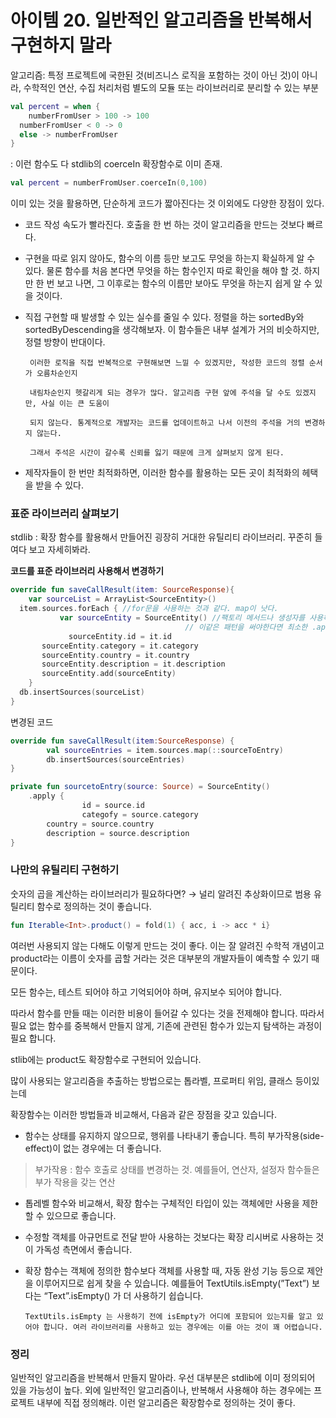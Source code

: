# 아이템 20. 일반적인 알고리즘을 반복해서 구현하지 말라

알고리즘: 특정 프로젝트에 국한된 것(비즈니스 로직을 포함하는 것이 아닌 것)이 아니라, 수학적인 연산, 수집 처리처럼 별도의 모듈 또는 라이브러리로 분리할 수 있는 부분

```kotlin
val percent = when {
	numberFromUser > 100 -> 100
  numberFromUser < 0 -> 0
  else -> numberFromUser
}
```

: 이런 함수도 다 stdlib의 coerceIn 확장함수로 이미 존재. 

```kotlin
val percent = numberFromUser.coerceIn(0,100)
```

이미 있는 것을 활용하면, 단순하게 코드가 짧아진다는 것 이외에도 다양한 장점이 있다.

- 코드 작성 속도가 빨라진다. 호출을 한 번 하는 것이 알고리즘을 만드는 것보다 빠르다.
- 구현을 따로 읽지 않아도, 함수의 이름 등만 보고도 무엇을 하는지 확실하게 알 수 있다. 물론 함수를 처음 본다면 무엇을 하는 함수인지 따로 확인을 해야 할 것. 하지만 한 번 보고 나면, 그 이후로는 함수의 이름만 보아도 무엇을 하는지 쉽게 알 수 있을 것이다.
- 직접 구현할 때 발생할 수 있는 실수를 줄일 수 있다. 정렬을 하는 sortedBy와 sortedByDescending을 생각해보자. 이 함수들은 내부 설계가 거의 비슷하지만, 정렬 방향이 반대이다.

       이러한 로직을 직접 반복적으로 구현해보면 느낄 수 있겠지만, 작성한 코드의 정렬 순서가 오름차순인지 

       내림차순인지 헷갈리게 되는 경우가 많다. 알고리즘 구현 앞에 주석을 달 수도 있겠지만, 사실 이는 큰 도움이 

       되지 않는다. 통계적으로 개발자는 코드를 업데이트하고 나서 이전의 주석을 거의 변경하지 않는다. 

       그래서 주석은 시간이 갈수록 신뢰를 잃기 때문에 크게 살펴보지 않게 된다.

- 제작자들이 한 번만 최적화하면, 이러한 함수를 활용하는 모든 곳이 최적화의 헤택을 받을 수 있다.

### 표준 라이브러리 살펴보기

stdlib : 확장 함수를 활용해서 만들어진 굉장히 거대한 유틸리티 라이브러리. 꾸준히 들여다 보고 자세히봐라.

**코드를 표준 라이브러리 사용해서 변경하기**

```kotlin
override fun saveCallResult(item: SourceResponse){
	var sourceList = ArrayList<SourceEntity>()
  item.sources.forEach { //for문을 사용하는 것과 같다. map이 낫다. 
		   var sourceEntity = SourceEntity() //팩토리 메서드나 생성자를 사용하는게 낫다. 
                                       // 이같은 패턴을 써야한다면 최소한 .apply를 활용해라.
			 sourceEntity.id = it.id
       sourceEntity.category = it.category
       sourceEntity.country = it.country
       sourceEntity.description = it.description
       sourceEntity.add(sourceEntity)
    }
  db.insertSources(sourceList)
}
```

변경된 코드

```kotlin
override fun saveCallResult(item:SourceResponse) {
		val sourceEntries = item.sources.map(::sourceToEntry)
		db.insertSources(sourceEntries)
}

private fun sourcetoEntry(source: Source) = SourceEntity()
    .apply {
				id = source.id
				categofy = source.category
        country = source.country
        description = source.description
}
```

### 나만의 유틸리티 구현하기

숫자의 곱을 계산하는 라이브러리가 필요하다면? → 널리 알려진 추상화이므로 범용 유틸리티 함수로 정의하는 것이 좋습니다.

```kotlin
fun Iterable<Int>.product() = fold(1) { acc, i -> acc * i}
```

여러번 사용되지 않는 다해도 이렇게 만드는 것이 좋다. 이는 잘 알려진 수학적 개념이고 product라는 이름이 숫자를 곱할 거라는 것은 대부분의 개발자들이 예측할 수 있기 때문이다.

모든 함수는, 테스트 되어야 하고 기억되어야 하며, 유지보수 되어야 합니다.

따라서 함수를 만들 때는 이러한 비용이 들어갈 수 있다는 것을 전제해야 합니다. 따라서 필요 없는 함수를 중복해서 만들지 않게, 기존에 관련된 함수가 있는지 탐색하는 과정이 필요 합니다. 

stlib에는 product도 확장함수로 구현되어 있습니다.

많이 사용되는 알고리즘을 추출하는 방법으로는 톱라벨, 프로퍼티 위임, 클래스 등이있는데

확장함수는 이러한 방법들과 비교해서, 다음과 같은 장점을 갖고 있습니다. 

- 함수는 상태를 유지하지 않으므로, 행위를 나타내기 좋습니다. 특히 부가작용(side-effect)이 없는 경우에는 더 좋습니다.

> 부가작용 : 함수 호출로 상태를 변경하는 것. 예를들어, 연산자, 설정자 함수들은 부가 작용을 갖는 연산
> 
- 톱레벨 함수와 비교해서, 확장 함수는 구체적인 타입이 있는 객체에만 사용을 제한할 수 있으므로 좋습니다.
- 수정할 객체를 아규먼트로 전달 받아 사용하는 것보다는 확장 리시버로 사용하는 것이 가독성 측면에서 좋습니다.
- 확장 함수는 객체에 정의한 함수보다 객체를 사용할 때, 자동 완성 기능 등으로 제안을 이루어지므로 쉽게 찾을 수 있습니다. 예를들어 TextUtils.isEmpty(”Text”) 보다는 “Text”.isEmpty() 가 더 사용하기 쉽습니다.

      TextUtils.isEmpty 는 사용하기 전에 isEmpty가 어디에 포함되어 있는지를 알고 있어야 합니다. 여러 라이브러리를 사용하고 있는 경우에는 이를 아는 것이 꽤 어렵습니다.

### 정리

일반적인 알고리즘을 반복해서 만들지 말아라. 우선 대부분은 stdlib에 이미 정의되어 있을 가능성이 높다. 외에 일반적인 알고리즘이나, 반복해서 사용해야 하는 경우에는 프로젝트 내부에 직접 정의해라. 이런 알고리즘은 확장함수로 정의하는 것이 좋다.